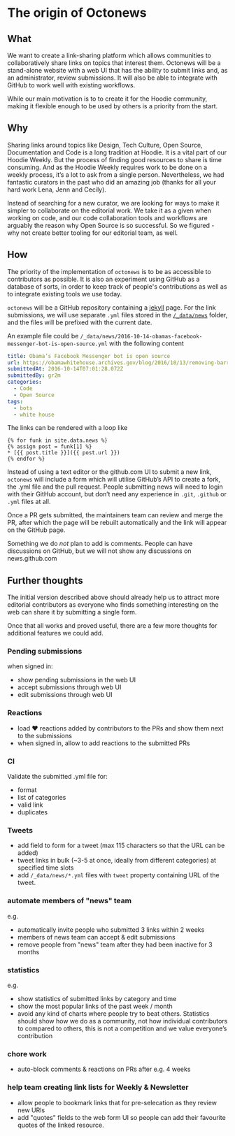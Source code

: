 # The origin of Octonews

## What

We want to create a link-sharing platform which allows communities to collaboratively share links on topics that interest them. Octonews will be a stand-alone website with a web UI that has the ability to submit links and, as an administrator, review submissions. It will also be able to integrate with GitHub to work well with existing workflows. 

While our main motivation is to to create it for the Hoodie community, making it flexible enough to be used by others is a priority from the start.


## Why

Sharing links around topics like Design, Tech Culture, Open Source, Documentation and Code is a long tradition at Hoodie. It is a vital part of our Hoodie Weekly. But the process of finding good resources to share is time consuming. And as the Hoodie Weekly requires work to be done on a weekly process, it’s a lot to ask from a single person. Nevertheless, we
had fantastic curators in the past who did an amazing job (thanks for all your hard work Lena, Jenn and Cecily).

Instead of searching for a new curator, we are looking for ways to make it simpler to collaborate on the editorial work. We take it as a given when working on code, and our code collaboration tools and workflows are arguably the reason why Open Source is so successful. So we figured - why not create better tooling for our editorial team, as well.

## How

The priority of the implementation of `octonews` is to be as accessible to contributors as possible. It is also an experiment using GitHub as a database of sorts, in order to keep track of people's contributions as well as to integrate existing tools we use today.

`octonews` will be a GitHub repository containing a [jekyll](https://jekyllrb.com) page. For the link submissions, we will use separate `.yml` files stored in the [`/_data/news`](https://jekyllrb.com/docs/datafiles/#the-data-folder) folder, and the files will be prefixed with the current date.

An example file could be `/_data/news/2016-10-14-obamas-facebook-messenger-bot-is-open-source.yml` with the following content

```yml
title: Obama’s Facebook Messenger bot is open source
url: https://obamawhitehouse.archives.gov/blog/2016/10/13/removing-barriers-constituent-conversations
submittedAt: 2016-10-14T07:01:28.072Z
submittedBy: gr2m
categories:
  - Code
  - Open Source
tags:
  - bots
  - white house
```

The links can be rendered with a loop like

```erb
{% for funk in site.data.news %}
{% assign post = funk[1] %}
* [{{ post.title }}]({{ post.url }})
{% endfor %}
```

Instead of using a text editor or the github.com UI to submit a new link, `octonews` will include a form which will utilise GitHub’s API to create a fork, the .yml file and the pull request. People submitting news will need to login with their GitHub account, but don’t need any experience in `.git`, `.github` or `.yml` files at all.

Once a PR gets submitted, the maintainers team can review and merge the PR, after which the page will be rebuilt automatically and the link will appear on the GitHub page.

Something we do _not_ plan to add is comments. People can have discussions on GitHub, but we will not show any discussions on news.github.com

## Further thoughts

The initial version described above should already help us to attract more editorial contributors as everyone who finds something interesting on the web can share it by submitting a single form.

Once that all works and proved useful, there are a few more thoughts for additional features we could add.

### Pending submissions

when signed in:

- show pending submissions in the web UI
- accept submissions through web UI
- edit submissions through web UI

### Reactions

- load ❤️ reactions added by contributors to the PRs and show them next to the submissions
- when signed in, allow to add reactions to the submitted PRs

### CI

Validate the submitted .yml file for:

- format
- list of categories
- valid link
- duplicates

### Tweets

- add field to form for a tweet (max 115 characters so that the URL can be added)
- tweet links in bulk (~3-5 at once, ideally from different categories) at specified time slots
- add `/_data/news/*.yml` files with `tweet` property containing URL of the tweet.

### automate members of "news" team

e.g.

- automatically invite people who submitted 3 links within 2 weeks
- members of news team can accept & edit submissions
- remove people from "news" team after they had been inactive for 3 months

### statistics

e.g.

- show statistics of submitted links by category and time
- show the most popular links of the past week / month
- avoid any kind of charts where people try to beat others. Statistics should show how we do as a community, not how individual contributors to compared to others, this is not a competition and we value everyone’s contribution

### chore work

- auto-block comments & reactions on PRs after e.g. 4 weeks

### help team creating link lists for Weekly & Newsletter

- allow people to bookmark links that for pre-selecation as they review new URls
- add "quotes" fields to the web form UI so people can add their favourite quotes of the linked resource.
